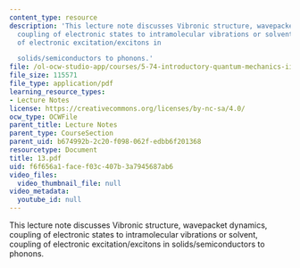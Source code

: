 ```yaml
---
content_type: resource
description: 'This lecture note discusses Vibronic structure, wavepacket dynamics,
  coupling of electronic states to intramolecular vibrations or solvent, coupling
  of electronic excitation/excitons in

  solids/semiconductors to phonons.'
file: /ol-ocw-studio-app/courses/5-74-introductory-quantum-mechanics-ii-spring-2004/f6f656a1facef03c407b3a7945687ab6_13.pdf
file_size: 115571
file_type: application/pdf
learning_resource_types:
- Lecture Notes
license: https://creativecommons.org/licenses/by-nc-sa/4.0/
ocw_type: OCWFile
parent_title: Lecture Notes
parent_type: CourseSection
parent_uid: b674992b-2c20-f098-062f-edbb6f201368
resourcetype: Document
title: 13.pdf
uid: f6f656a1-face-f03c-407b-3a7945687ab6
video_files:
  video_thumbnail_file: null
video_metadata:
  youtube_id: null
---
```

This lecture note discusses Vibronic structure, wavepacket dynamics, coupling of electronic states to intramolecular vibrations or solvent, coupling of electronic excitation/excitons in
solids/semiconductors to phonons.